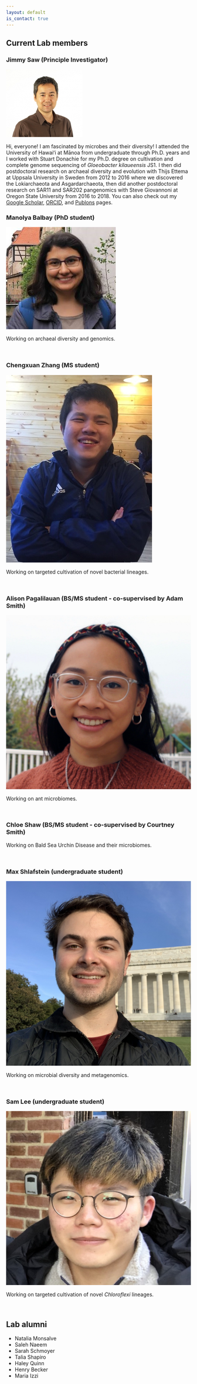 ```yaml
---
layout: default
is_contact: true
---
```


## Current Lab members

### Jimmy Saw (Principle Investigator)

<img class="profile-picture" src="images/js3.png">

Hi, everyone! I am fascinated by microbes and their diversity! I attended the University of Hawaiʻi at Mānoa from undergraduate through Ph.D. years and I worked with Stuart Donachie for my Ph.D. degree on cultivation and complete genome sequencing of *Gloeobacter kilaueensis* JS1.
I then did postdoctoral research on archaeal diversity and evolution with Thijs Ettema at Uppsala University in Sweden from 2012 to 2016 where we discovered the Lokiarchaeota and Asgardarchaeota, then did another postdoctoral research on SAR11 and SAR202 pangenomics with Steve Giovannoni at Oregon State University from 2016 to 2018.
You can also check out my [Google Scholar](https://scholar.google.com/citations?user=9Vx-JTgAAAAJ&hl=en&oi=ao), [ORCID](https://orcid.org/0000-0001-8353-3854), and [Publons](https://publons.com/researcher/1441615/jimmy-saw/) pages.

### Manolya Balbay (PhD student)

<img class="profile-picture" src="images/mb.jpg">

Working on archaeal diversity and genomics.

&nbsp;

### Chengxuan Zhang (MS student)

<img class="profile-picture" src="images/cz.jpg">

Working on targeted cultivation of novel bacterial lineages.

&nbsp;

### Alison Pagalilauan (BS/MS student - co-supervised by Adam Smith)

<img class="profile-picture" src="images/ap.jpg">

Working on ant microbiomes.

&nbsp;

### Chloe Shaw (BS/MS student - co-supervised by Courtney Smith)

Working on Bald Sea Urchin Disease and their microbiomes.

&nbsp;

### Max Shlafstein (undergraduate student)

<img class="profile-picture" src="images/max.jpg">

Working on microbial diversity and metagenomics.

&nbsp;

### Sam Lee (undergraduate student)

<img class="profile-picture" src="images/sl.jpg">

Working on targeted cultivation of novel *Chloroflexi* lineages.

&nbsp;

## Lab alumni

  - Natalia Monsalve
  - Saleh Naeem
  - Sarah Schmoyer
  - Talia Shapiro
  - Haley Quinn
  - Henry Becker
  - Maria Izzi

